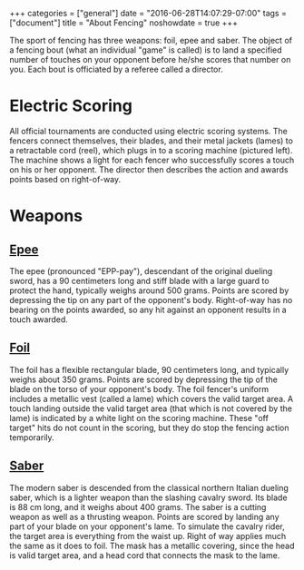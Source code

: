 +++
categories = ["general"]
date = "2016-06-28T14:07:29-07:00"
tags = ["document"]
title = "About Fencing"
noshowdate = true
+++

The sport of fencing has three weapons: foil, epee and saber. The object of a fencing bout (what an individual "game" is called) is to land a specified number of touches on your opponent before he/she scores that number on you. Each bout is officiated by a referee called a director.

# Electric Scoring
All official tournaments are conducted using electric scoring systems. The fencers connect themselves, their blades, and their metal jackets (lames) to a retractable cord (reel), which plugs in to a scoring machine (pictured left). The machine shows a light for each fencer who successfully scores a touch on his or her opponent. The director then describes the action and awards points based on right-of-way.

# Weapons

## [Epee](https://en.wikipedia.org/wiki/%C3%89p%C3%A9e)
The epee (pronounced "EPP-pay"), descendant of the original dueling sword, has a 90 centimeters long and stiff blade with a large guard to protect the hand, typically weighs around 500 grams.
Points are scored by depressing the tip on any part of the opponent's body.
Right-of-way has no bearing on the points awarded, so any hit against an opponent results in a touch awarded.

## [Foil](https://en.wikipedia.org/wiki/Foil_(fencing))
The foil has a flexible rectangular blade, 90 centimeters long, and typically weighs about 350 grams.
Points are scored by depressing the tip of the blade on the torso of your opponent's body.
The foil fencer's uniform includes a metallic vest (called a lame) which covers the valid target area.
A touch landing outside the valid target area (that which is not covered by the lame) is indicated by a white light on the scoring machine.
These "off target" hits do not count in the scoring, but they do stop the fencing action temporarily.

## [Saber](https://en.wikipedia.org/wiki/Sabre_(fencing))
The modern saber is descended from the classical northern Italian dueling saber, which is a lighter weapon than the slashing cavalry sword.
Its blade is 88 cm long, and it weighs about 400 grams.
The saber is a cutting weapon as well as a thrusting weapon.
Points are scored by landing any part of your blade on your opponent's lame.
To simulate the cavalry rider, the target area is everything from the waist up.
Right of way applies much the same as it does to foil.
The mask has a metallic covering, since the head is valid target area, and a head cord that connects the mask to the lame.
